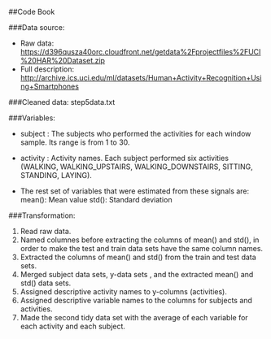 ##Code Book

###Data source: 

  * Raw data: https://d396qusza40orc.cloudfront.net/getdata%2Fprojectfiles%2FUCI%20HAR%20Dataset.zip
  * Full description: http://archive.ics.uci.edu/ml/datasets/Human+Activity+Recognition+Using+Smartphones
  
###Cleaned data: 
   step5data.txt
  
###Variables:

  * subject : The subjects who performed the activities for each window sample. Its range is from 1 to 30. 
  * activity :  Activity names. Each subject performed six activities 
              (WALKING, WALKING_UPSTAIRS, WALKING_DOWNSTAIRS, SITTING, STANDING, LAYING).
  
  * The rest set of variables that were estimated from these signals are: 
    mean(): Mean value
    std(): Standard deviation

###Transformation:

  1. Read raw data.
  2. Named columnes before extracting the columns of mean() and std(), in order to make the test and train data sets have the same column names.
  3. Extracted the columns of mean() and std() from the train and test data sets.
  4. Merged subject data sets, y-data sets , and the extracted mean() and std() data sets.
  5. Assigned descriptive activity names to y-columns (activities).
  6. Assigned descriptive variable names to the columns for subjects and activities.
  7. Made the second tidy data set with the average of each variable for each activity and each subject.
